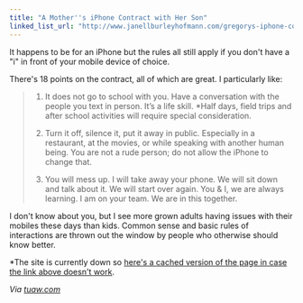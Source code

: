 ```yaml
---
title: "A Mother''s iPhone Contract with Her Son"
linked_list_url: "http://www.janellburleyhofmann.com/gregorys-iphone-contract/"
---
```

<p>It happens to be for an iPhone but the rules all still apply if you don't have a "i" in front of your mobile device of choice.</p>
<p>There's 18 points on the contract, all of which are great. I particularly like:</p>
<blockquote>
<ol>
<li>It does not go to school with you.  Have a conversation with the people you text in person.  It’s a life skill.  *Half days, field trips and after school activities will require special consideration.</p>
</li>
<li>
<p>Turn it off, silence it, put it away in public.  Especially in a restaurant, at the movies, or while speaking with another human being.  You are not a rude person; do not allow the iPhone to change that.</p>
</li>
<li>
<p>You will mess up.  I will take away your phone.  We will sit down and talk about it.  We will start over again.  You &amp; I, we are always learning.  I am on your team.  We are in this together.</p>
</li>
</ol>
</blockquote>
<p>I don't know about you, but I see more grown adults having issues with their mobiles these days than kids. Common sense and basic rules of interactions are thrown out the window by people who otherwise should know better.</p>
<p>*The site is currently down so <a href="http://webcache.googleusercontent.com/search?q=cache:http://www.janellburleyhofmann.com/gregorys-iphone-contract/">here's a cached version of the page in case the link above doesn't work</a>.</p>
<p><em>Via <a href="http://www.tuaw.com/2012/12/31/mom-gives-son-iphone-with-18-point-contract/">tuaw.com</a></em></p>
